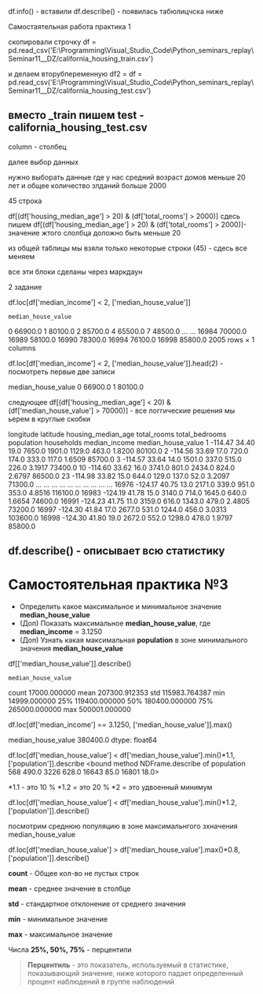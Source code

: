 df.info() - вставили 
df.describe() -  появилась табюлицчска ниже

Самостаятельная работа практика 1

скопировали строчку 
df = pd.read_csv('E:\Programming\Visual_Studio_Code\Python_seminars_replay\Seminar11__DZ/california_housing_train.csv')

и делаем вторубпеременную 
df2 = df = pd.read_csv('E:\Programming\Visual_Studio_Code\Python_seminars_replay\Seminar11__DZ/california_housing_test.csv')
## вместо _train пишем test - california_housing_test.csv

column - столбец


далее выбор данных

нужно выборать данные где у нас средний возраст домов меньше 20 лет и общее количество злданий больше 2000

45 строка 

df[(df['housing_median_age'] > 20) & (df['total_rooms'] > 2000)]
 сдесь пишем 
df[(df['housing_median_age'] > 20) & (df['total_rooms'] > 2000)]- значение жтого слолбца доложно быть меньше 20

из общей таблицы мы взяли только некоторые строки (45) - сдесь все меняем


все эти блоки сделаны через маркдаун


2 задание

df.loc[df['median_income'] < 2, ['median_house_value']]

	median_house_value
0	66900.0
1	80100.0
2	85700.0
4	65500.0
7	48500.0
...	...
16984	70000.0
16989	58100.0
16990	78300.0
16994	76100.0
16998	85800.0
2005 rows × 1 columns


df.loc[df['median_income'] < 2, ['median_house_value']].head(2) - посмотреть первые две записи

median_house_value
0	66900.0
1	80100.0



следующее 
df[(df['housing_median_age'] < 20) & (df['median_house_value'] > 70000)] - все логгические решения мы 
ьерем в круглые скобки

longitude	latitude	housing_median_age	total_rooms	total_bedrooms	population	households	median_income	median_house_value
1	-114.47	34.40	19.0	7650.0	1901.0	1129.0	463.0	1.8200	80100.0
2	-114.56	33.69	17.0	720.0	174.0	333.0	117.0	1.6509	85700.0
3	-114.57	33.64	14.0	1501.0	337.0	515.0	226.0	3.1917	73400.0
10	-114.60	33.62	16.0	3741.0	801.0	2434.0	824.0	2.6797	86500.0
23	-114.98	33.82	15.0	644.0	129.0	137.0	52.0	3.2097	71300.0
...	...	...	...	...	...	...	...	...	...
16976	-124.17	40.75	13.0	2171.0	339.0	951.0	353.0	4.8516	116100.0
16983	-124.19	41.78	15.0	3140.0	714.0	1645.0	640.0	1.6654	74600.0
16991	-124.23	41.75	11.0	3159.0	616.0	1343.0	479.0	2.4805	73200.0
16997	-124.30	41.84	17.0	2677.0	531.0	1244.0	456.0	3.0313	103600.0
16998	-124.30	41.80	19.0	2672.0	552.0	1298.0	478.0	1.9797	85800.0



## df.describe() - описывает всю статистику


# Самостоятельная практика №3



  
*   Определить какое максимальное и минимальное значение **median_house_value**
* (Доп) Показать максимальное **median_house_value**, где **median_income** = 3.1250
*  (Доп) Узнать какая максимальная **population** в зоне минимального значения **median_house_value**


df[['median_house_value']].describe()

	median_house_value
count	17000.000000
mean	207300.912353
std	115983.764387
min	14999.000000
25%	119400.000000
50%	180400.000000
75%	265000.000000
max	500001.000000


df.loc[df['median_income'] == 3.1250, ['median_house_value']].max()

median_house_value    380400.0
dtype: float64


df.loc[df['median_house_value'] < df['median_house_value'].min()*1.1,['population']].describe
<bound method NDFrame.describe of        population
568         490.0
3226        628.0
16643        85.0
16801        18.0>

*1.1 - это 10 %
*1.2 = это 20 %
*2 = это удвоенный минимум


df.loc[df['median_house_value'] < df['median_house_value'].min()*1.2,['population']].describe()


посмотрим среднюю популяцию в зоне максимальнгого зхначения median_house_value


df.loc[df['median_house_value'] > df['median_house_value'].max()*0.8,['population']].describe()


**count** - Общее кол-во не пустых строк

**mean** - среднее значение в столбце

**std** -  стандартное отклонение от среднего значения

**min** - минимальное значение

**max** - максимальное значение

Числа **25%, 50%, 75%** - перцентили

> **Перцентиль** - это показатель, используемый в статистике, показывающий значение, ниже которого падает определенный процент наблюдений в группе наблюдений
